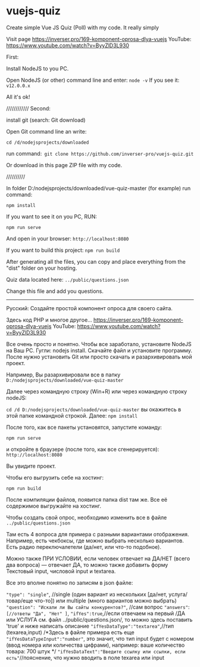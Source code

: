 # vuejs-quiz
Create simple Vue JS Quiz (Poll) with my code. It really simply

Visit page https://inverser.pro/169-komponent-oprosa-dlya-vuejs
YouTube: https://www.youtube.com/watch?v=ByyZlD3L930

First:

Install NodeJS to you PC.

Open NodeJS (or other) command line and enter:
```node -v```
If you see it:
```v12.0.0.x```

All it's ok!

////////////
Second:

install git (search: Git download)

Open Git command line an write:
```
cd /d/nodejsprojects/downloaded
```
run command:```
git clone https://github.com/inverser-pro/vuejs-quiz.git```

Or download in this page ZIP file with my code.

//////////

In folder D:/nodejsprojects/downloaded/vue-quiz-master (for example)
run command:

```npm install```

If you want to see it on you PC, RUN:

```npm run serve```

And open in your browser:
```http://localhost:8080```

If you want to build this project:
```npm run build```

After generating all the files, you can copy and place everything from the "dist" folder on your hosting.

Quiz data located here:
```../public/questions.json```

Change this file and add you questions.

---------------
Русский:
Создайте простой компонент опроса для своего сайта.

Здесь код PHP и многое другое...
https://inverser.pro/169-komponent-oprosa-dlya-vuejs
YouTube: https://www.youtube.com/watch?v=ByyZlD3L930

Все очень просто и понятно. Чтобы все заработало, установите NodeJS на Ваш PC. Гугли: nodejs install. Скачайте файл и установите программу.
После нужно установить Git или просто скачать и разархивировать мой проект.

Например, Вы разархивировали все в папку
```D:/nodejsprojects/downloaded/vue-quiz-master```

Далее через командную строку (Win+R) или через командную строку nodeJS:

```cd /d D:/nodejsprojects/downloaded/vue-quiz-master```
вы окажитесь в этой папке командной строкой.
Далее:
```npm install```

После того, как все пакеты установятся, запустите команду:

```npm run serve```

и откройте в браузере (после того, как все сгенерируется):
```http://localhost:8080```

Вы увидите проект.

Чтобы его выгрузить себе на хостинг:

```npm run build```

После компиляции файлов, появится папка dist там же. Все её содержимое выгружайте на хостинг.

Чтобы создать свой опрос, необходимо изменить все в файле
```../public/questions.json```

Там есть 4 вопроса для примера с разными вариантами отображения.
Например, есть чекбоксы, где можно выбрать несколько вариантов.
Есть радио переключалетели (да/нет, или что-то подобное).

Можно также ПРИ УСЛОВИИ, если человек отвечает на ДА/НЕТ (всего два вопроса) — отвечает ДА, то можно также добавить форму Текстовый input, числовой input и textarea.

Все это вполне понятно по записям в json файле:

```"type": "single"```, //single (один вариант из нескольких [да/нет, услуга/товар/еще что-то]) или multiple (много вариантов можно выбрать)
```"question": "Искали ли Вы сайты конкурентов?"```, //сам вопрос
```"answers"```: ```[//ответы
"Да",
"Нет"
]```,
```"ifYes":true```,//если отвечаем на первый /ДА или УСЛУГА см. файл ../public/questions.json/, то можно здесь поставить 'true' и ниже написать описание
```"ifYesDataType":"textarea"```,//тип (texarea,input)
/*Здесь в файле примера есть еще 
```"ifYesDataTypeInput":"number"```,
это значит, что тип input будет с номером (ввод номера или количества цифрами), например: ваше количество товара: 700 штук
*/
```"ifYesDataText":"Введите ссылку или ссылки, если есть"```//пояснение, что нужно вводить в поле texarea или input
